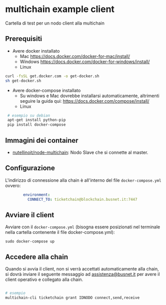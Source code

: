 # multichain example client

Cartella di test per un nodo client alla multichain


## Prerequisiti

* Avere docker installato
    * Mac https://docs.docker.com/docker-for-mac/install/
    * Windows https://docs.docker.com/docker-for-windows/install/
    * Linux

```bash
curl -fsSL get.docker.com -o get-docker.sh
sh get-docker.sh
```
* Avere docker-compose installato
    * Su windows e Mac dovrebbe installarsi automaticamente, altrimenti seguire la guida qui: https://docs.docker.com/compose/install/
    * Linux

```bash
 # esempio su debian
 apt-get install python-pip
 pip install docker-compose
```

## Immagini dei container

* [nutellinoit/node-multichain](https://hub.docker.com/r/nutellinoit/node-multichain/): Nodo Slave che si connette al master.

## Configurazione

L'indirizzo di connessione alla chain è all'interno del file ```docker-compose.yml``` ovvero:

```yml
        environment:
          CONNECT_TO: ticketchain@blockchain.busnet.it:7447
```

## Avviare il client

Avviare con il ```docker-compose.yml``` (bisogna essere posizionati nel terminale nella cartella contenente il file docker-compose.yml):

```
sudo docker-compose up
```


## Accedere alla chain

Quando si avvia il client, non si verrà accettati automaticamente alla chain, si dovrà inviare il seguente messaggio ad assistenza@busnet.it per avere il client operativo e collegato alla chain.

```bash

# esempio
multichain-cli ticketchain grant IDNODO connect,send,receive
```